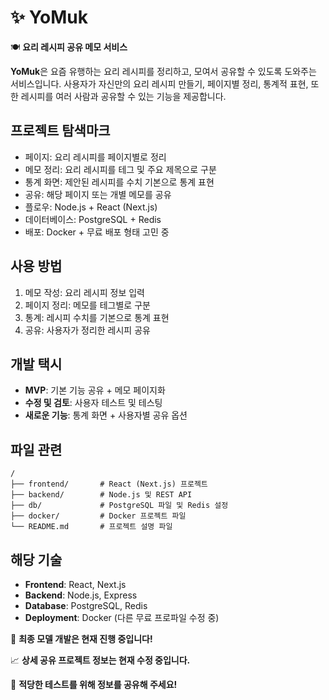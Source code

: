 # ✨ YoMuk

🍽️ **요리 레시피 공유 메모 서비스**

**YoMuk**은 요즘 유행하는 요리 레시피를 정리하고, 모여서 공유할 수 있도록 도와주는 서비스입니다. 사용자가 자신만의 요리 레시피 만들기, 페이지별 정리, 통계적 표현, 또한 레시피를 여러 사람과 공유할 수 있는 기능을 제공합니다.

## 프로젝트 탐색마크
- 페이지: 요리 레시피를 페이지별로 정리
- 메모 정리: 요리 레시피를 테그 및 주요 제목으로 구분
- 통계 화면: 제안된 레시피를 수치 기본으로 통계 표현
- 공유: 해당 페이지 또는 개별 메모를 공유
- 플로우: Node.js + React (Next.js)
- 데이터베이스: PostgreSQL + Redis
- 배포: Docker + 무료 배포 형태 고민 중

## 사용 방법
1. 메모 작성: 요리 레시피 정보 입력
2. 페이지 정리: 메모를 테그별로 구분
3. 통계: 레시피 수치를 기본으로 통계 표현
4. 공유: 사용자가 정리한 레시피 공유

## 개발 택시
- **MVP**: 기본 기능 공유 + 메모 페이지화
- **수정 및 검토**: 사용자 테스트 및 테스팅
- **새로운 기능**: 통계 화면 + 사용자별 공유 옵션

## 파일 관련
```
/
├── frontend/       # React (Next.js) 프로젝트
├── backend/        # Node.js 및 REST API
├── db/             # PostgreSQL 파일 및 Redis 설정
├── docker/         # Docker 프로젝트 파일
└── README.md       # 프로젝트 설명 파일
```

## 해당 기술
- **Frontend**: React, Next.js
- **Backend**: Node.js, Express
- **Database**: PostgreSQL, Redis
- **Deployment**: Docker (다른 무료 프로파일 수정 중)

📢 **최종 모델 개발은 현재 진행 중입니다!** 

📈 **상세 공유 프로젝트 정보는 현재 수정 중입니다.**

📡 **적당한 테스트를 위해 정보를 공유해 주세요!**

